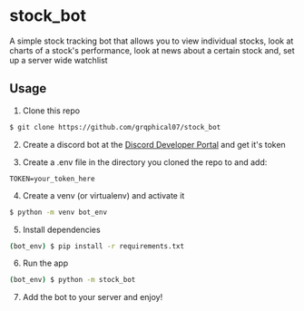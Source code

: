 # stock_bot

A simple stock tracking bot that allows you to view individual stocks, look at charts of a stock's performance, look at news about a certain stock and, set up a server wide watchlist

## Usage

1. Clone this repo
```bash
$ git clone https://github.com/grqphical07/stock_bot
```

2. Create a discord bot at the [Discord Developer Portal](https://discord.com/developers/applications) and get it's token

3. Create a .env file in the directory you cloned the repo to and add:
```
TOKEN=your_token_here
```
4. Create a venv (or virtualenv) and activate it
```bash
$ python -m venv bot_env
```
5. Install dependencies
```bash
(bot_env) $ pip install -r requirements.txt
```

6. Run the app
```bash
(bot_env) $ python -m stock_bot
```

7. Add the bot to your server and enjoy!
